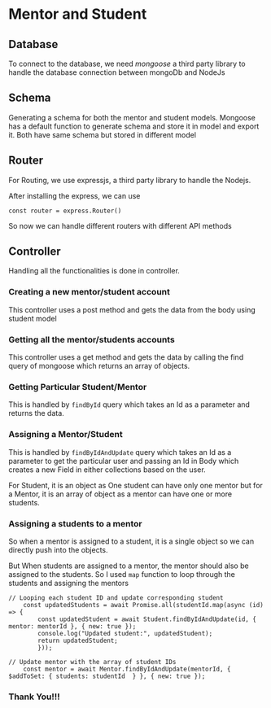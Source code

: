 # Mentor and Student 


## Database

To connect to the database, we need *mongoose* a third party library to handle the database connection between mongoDb and NodeJs

## Schema

Generating a schema for both  the mentor and student models. Mongoose has a default function to generate schema and store it in model and export it. Both have same schema but stored in different model

## Router

For Routing, we use expressjs, a third party library to handle the Nodejs.

After installing the express, we can use 

`const router = express.Router()`

So now we can handle different routers with different API methods

## Controller

Handling all the functionalities is done in controller.

### Creating  a new mentor/student account

This controller uses a post method and gets the data from the body using student model

### Getting all the mentor/students accounts

This controller uses a get method and gets the data by calling the find query  of mongoose which returns an array of objects.

### Getting Particular Student/Mentor 

This is  handled by `findById` query which takes an Id as a parameter and returns the data.

### Assigning a Mentor/Student 

This is handled by `findByIdAndUpdate` query which takes an Id as a parameter to get the particular user and passing an Id in Body which creates a new Field in either collections based on the user.

For Student, it is an object as One student can have only one mentor but for a Mentor, it is an array of object as a mentor can have one or more students.

### Assigning a students to a mentor

So when a mentor is assigned to a student, it is a single object so we can directly push into the objects.

But When students are assigned to a mentor, the mentor should also be assigned to the students. So I used `map` function to loop through the students and assigning  the mentors
```
// Looping each student ID and update corresponding student
    const updatedStudents = await Promise.all(studentId.map(async (id) => {
        const updatedStudent = await Student.findByIdAndUpdate(id, { mentor: mentorId }, { new: true });
        console.log("Updated student:", updatedStudent);
        return updatedStudent;
        }));

// Update mentor with the array of student IDs
    const mentor = await Mentor.findByIdAndUpdate(mentorId, { $addToSet: { students: studentId  } }, { new: true });
```

### Thank You!!!